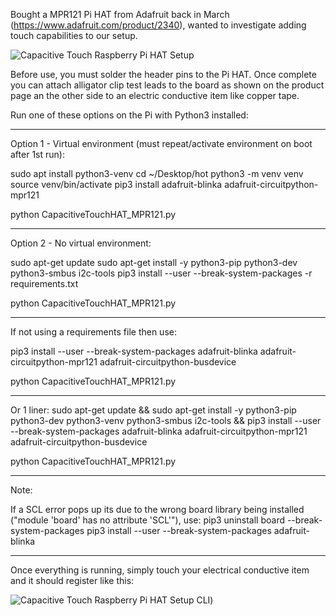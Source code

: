 Bought a MPR121 Pi HAT from Adafruit back in March (https://www.adafruit.com/product/2340), wanted to investigate adding touch capabilities to our setup. 

![Capacitive Touch Raspberry Pi HAT Setup](https://github.com/antoinesylvia/dallas_diecast_labs/blob/9aea386b805420d2079cbb15c74320622cde7e7a/Capacitive%20Touch%20Raspberry%20Pi%20HAT/setup.png)


Before use, you must solder the header pins to the Pi HAT. Once complete you can attach alligator clip test leads to the board as shown on the product page an the other side to an electric conductive item like copper tape.


Run one of these options on the Pi with Python3 installed:

----------------------------------------------------------------
Option 1 - Virtual environment (must repeat/activate environment on boot after 1st run):

sudo apt install python3-venv
cd ~/Desktop/hot
python3 -m venv venv
source venv/bin/activate
pip3 install adafruit-blinka adafruit-circuitpython-mpr121

python CapacitiveTouchHAT_MPR121.py

----------------------------------------------------------------
Option 2 - No virtual environment: 

sudo apt-get update
sudo apt-get install -y python3-pip python3-dev python3-smbus i2c-tools
pip3 install --user --break-system-packages -r requirements.txt

python CapacitiveTouchHAT_MPR121.py

----------------------------------------------------------------
If not using a requirements file then use:

pip3 install --user --break-system-packages adafruit-blinka adafruit-circuitpython-mpr121 adafruit-circuitpython-busdevice

python CapacitiveTouchHAT_MPR121.py

---------------------------------------------------------------
Or 1 liner:
sudo apt-get update && sudo apt-get install -y python3-pip python3-dev python3-venv python3-smbus i2c-tools && pip3 install --user --break-system-packages adafruit-blinka adafruit-circuitpython-mpr121 adafruit-circuitpython-busdevice

python CapacitiveTouchHAT_MPR121.py

----------------------------------------------------------------
Note:

If a SCL error pops up its due to the wrong board library being installed ("module 'board' has no attribute 'SCL'"), use:
pip3 uninstall board --break-system-packages
pip3 install --user --break-system-packages adafruit-blinka

---------------------------------------------------------------

Once everything is running, simply touch your electrical conductive item and it should register like this:

![Capacitive Touch Raspberry Pi HAT Setup CLI](https://github.com/antoinesylvia/dallas_diecast_labs/blob/9aea386b805420d2079cbb15c74320622cde7e7a/Capacitive%20Touch%20Raspberry%20Pi%20HAT/CLI.png))
